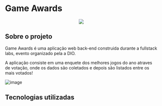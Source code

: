 # Game Awards
<p align="center">
<img src="http://img.shields.io/static/v1?label=STATUS&message=EM%20DESENVOLVIMENTO&color=GREEN&style=for-the-badge"/>
</p>

## Sobre o projeto 

 Game Awards é uma aplicação web back-end construida durante a fullstack labs, evento organizado pela a DIO.
 
 A aplicação consiste em uma enquete dos melhores jogos do ano atraves de votação, onde os dados são coletados e depois são listados entre os mais votados!
 
 ![image](https://user-images.githubusercontent.com/104622435/207476067-82e5cfe6-586d-483d-8dca-c28ceea14352.png)
 
 ## Tecnologias utilizadas 
 
 
